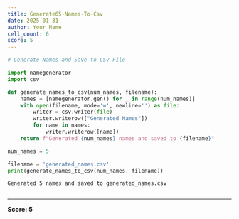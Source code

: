 ```yaml
---
title: Generate65-Names-To-Csv
date: 2025-01-31
author: Your Name
cell_count: 6
score: 5
---
```


```python
# Generate Names and Save to CSV File

```


```python
import namegenerator
import csv
```


```python
def generate_names_to_csv(num_names, filename):
    names = [namegenerator.gen() for _ in range(num_names)]
    with open(filename, mode='w', newline='') as file:
        writer = csv.writer(file)
        writer.writerow(["Generated Names"])
        for name in names:
            writer.writerow([name])
    return f"Generated {num_names} names and saved to {filename}"
```


```python
num_names = 5
```


```python
filename = 'generated_names.csv'
print(generate_names_to_csv(num_names, filename))
```

    Generated 5 names and saved to generated_names.csv



```python

```


---
**Score: 5**
